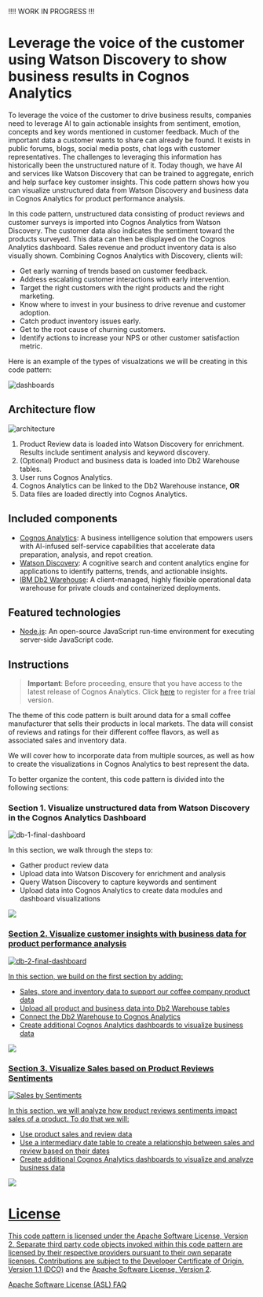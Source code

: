 !!!! WORK IN PROGRESS !!!

# Leverage the voice of the customer using Watson Discovery to show business results in Cognos Analytics

To leverage the voice of the customer to drive business results, companies need to leverage AI to gain actionable insights from sentiment, emotion, concepts and key words mentioned in customer feedback. Much of the important data a customer wants to share can already be found. It exists in public forums, blogs, social media posts, chat logs with customer representatives. The challenges to leveraging this information has historically been the unstructured nature of it. Today though, we have AI and services like Watson Discovery that can be trained to aggregate, enrich and help surface key customer insights. This code pattern shows how you can visualize unstructured data from Watson Discovery and business data in Cognos Analytics for product performance analysis.

In this code pattern, unstructured data consisting of product reviews and customer surveys is imported into Cognos Analytics from Watson Discovery. The customer data also indicates the sentiment toward the products surveyed. This data can then be displayed on the Cognos Analytics dashboard. Sales revenue and product inventory data is also visually shown. Combining Cognos Analytics with Discovery, clients will:

* Get early warning of trends based on customer feedback.
* Address escalating customer interactions with early intervention.
* Target the right customers with the right products and the right marketing.
* Know where to invest in your business to drive revenue and customer adoption.
* Catch product inventory issues early.
* Get to the root cause of churning customers.
* Identify actions to increase your NPS or other customer satisfaction metric.

Here is an example of the types of visualzations we will be creating in this code pattern:

![dashboards](doc/source/images/dashboards.png)

## Architecture flow

![architecture](doc/source/images/architecture.png)

1. Product Review data is loaded into Watson Discovery for enrichment. Results include sentiment analysis and keyword discovery.
2. (Optional) Product and business data is loaded into Db2 Warehouse tables.
3. User runs Cognos Analytics.
4. Cognos Analytics can be linked to the Db2 Warehouse instance, **OR**
5. Data files are loaded directly into Cognos Analytics.

## Included components

* [Cognos Analytics](https://www.ibm.com/products/cognos-analytics): A business intelligence solution that empowers users with AI-infused self-service capabilities that accelerate data preparation, analysis, and repot creation.
* [Watson Discovery](https://www.ibm.com/watson/services/discovery/): A cognitive search and content analytics engine for applications to identify patterns, trends, and actionable insights.
* [IBM Db2 Warehouse](https://www.ibm.com/products/db2-warehouse): A client-managed, highly flexible operational data warehouse for private clouds and containerized deployments.

## Featured technologies

* [Node.js](https://nodejs.org/): An open-source JavaScript run-time environment for executing server-side JavaScript code.

## Instructions

> **Important**: Before proceeding, ensure that you have access to the latest release of Cognos Analytics. Click [here](https://www.ibm.com/account/reg/ca-en/signup?formid=urx-34710) to register for a free trial version.

The theme of this code pattern is built around data for a small coffee manufacturer that sells their products in local markets. The data will consist of reviews and ratings for their different coffee flavors, as well as associated sales and inventory data.

We will cover how to incorporate data from multiple sources, as well as how to create the visualizations in Cognos Analytics to best represent the data.




To better organize the content, this code pattern is divided into the following sections:

### Section 1. Visualize unstructured data from Watson Discovery in the Cognos Analytics Dashboard

![db-1-final-dashboard](doc/source/images/db-1-final-dashboard.png)

In this section, we walk through the steps to:

* Gather product review data
* Upload data into Watson Discovery for enrichment and analysis
* Query Watson Discovery to capture keywords and sentiment
* Upload data into Cognos Analytics to create data modules and dashboard visualizations

<a href="https://github.com/IBM/cognos-analytics-using-unstructured-data/blob/master/doc/source/discovery-data.md"><img src="doc/source/images/proceed-to-section-1.png"/>

### Section 2. Visualize customer insights with business data for product performance analysis

![db-2-final-dashboard](doc/source/images/db-2-final-dashboard.png)

In this section, we build on the first section by adding:

* Sales, store and inventory data to support our coffee company product data
* Upload all product and business data into Db2 Warehouse tables
* Connect the Db2 Warehouse to Cognos Analytics
* Create additional Cognos Analytics dashboards to visualize business data

<a href="https://github.com/IBM/cognos-analytics-using-unstructured-data/blob/master/doc/source/business-data.md"><img src="doc/source/images/proceed-to-section-2.png"/>

### Section 3. Visualize Sales based on Product Reviews Sentiments

![Sales by Sentiments](doc/source/images/sales-by-sentiments.png)

In this section, we will analyze how product reviews sentiments impact sales of a product. To do that we will:

* Use product sales and review data
* Use a intermediary date table to create a relationship between sales and review based on their dates
* Create additional Cognos Analytics dashboards to visualize and analyze business data

<a href="https://github.com/IBM/cognos-analytics-using-unstructured-data/blob/master/doc/source/sales-by-sentiments.md"><img src="doc/source/images/proceed-to-section-3.png"/>


# License

This code pattern is licensed under the Apache Software License, Version 2.  Separate third party code objects invoked within this code pattern are licensed by their respective providers pursuant to their own separate licenses. Contributions are subject to the [Developer Certificate of Origin, Version 1.1 (DCO)](https://developercertificate.org/) and the [Apache Software License, Version 2](https://www.apache.org/licenses/LICENSE-2.0.txt).

[Apache Software License (ASL) FAQ](https://www.apache.org/foundation/license-faq.html#WhatDoesItMEAN)
